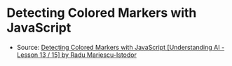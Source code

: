 # Detecting Colored Markers with JavaScript

* Source: [Detecting Colored Markers with JavaScript [Understanding AI - Lesson 13 / 15] by Radu Mariescu-Istodor](<https://youtu.be/jy-Mxbt0zww?si=JA5hDMsxY3t5RnLZ>)
